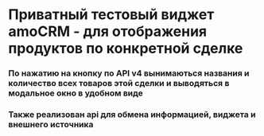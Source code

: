 # Приватный тестовый виджет amoCRM - для отображения продуктов по конкретной сделке

### По нажатию на кнопку по API v4 вынимаються названия и количество всех товаров этой сделки и выводяться в модальное окно в удобном виде
### Также реализован api для обмена информацией, виджета и внешнего источника